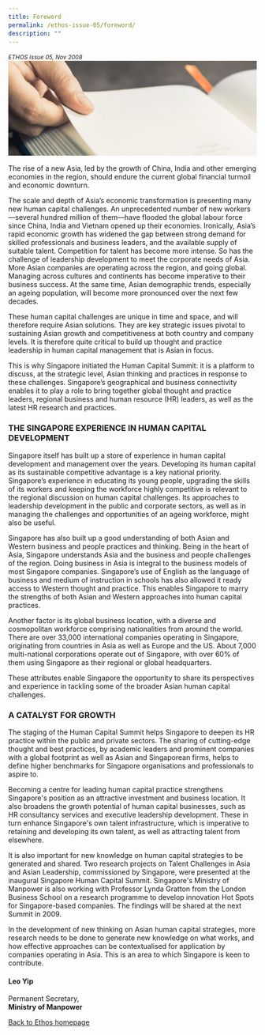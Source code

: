```yaml
---
title: Foreword
permalink: /ethos-issue-05/foreword/
description: ""
---
```

<style>
	
	
</style>	


<em><small>ETHOS Issue 05, Nov 2008</small></em>
<img src="/images/Landing_Banner_Images/banner_preface_foreword.jpg">

<p>The rise of a new Asia, led by the growth of China, India and other emerging economies in the region, should endure the current global financial turmoil and economic downturn. </p>

<p>The scale and depth of Asia’s economic transformation is presenting many new human capital challenges. An unprecedented number of new workers—several hundred million of them—have flooded the global labour force since China, India and Vietnam opened up their economies. Ironically, Asia’s rapid economic growth has widened the gap between strong demand for skilled professionals and business leaders, and the available supply of suitable talent. Competition for talent has become more intense. So has the challenge of leadership development to meet the corporate needs of Asia. More Asian companies are operating across the region, and going global. Managing across cultures and continents has become imperative to their business success. At the same time, Asian demographic trends, especially an ageing population, will become more pronounced over the next few decades. </p>

<p>These human capital challenges are unique in time and space, and will therefore require Asian solutions. They are key strategic issues pivotal to sustaining Asian growth and competitiveness at both country and company levels. It is therefore quite critical to build up thought and practice leadership in human capital management that is Asian in focus. </p>

<p>This is why Singapore initiated the Human Capital Summit: it is a platform to discuss, at the strategic level, Asian thinking and practices in response to these challenges. Singapore’s geographical and business connectivity enables it to play a role to bring together global thought and practice leaders, regional business and human resource (HR) leaders, as well as the latest HR research and practices.</p>

<h3>THE SINGAPORE EXPERIENCE IN HUMAN CAPITAL DEVELOPMENT</h3>

<p>Singapore itself has built up a store of experience in human capital development and management over the years. Developing its human capital as its sustainable competitive advantage is a key national priority. Singapore’s experience in educating its young people, upgrading the skills of its workers and keeping the workforce highly competitive is relevant to the regional discussion on human capital challenges. Its approaches to leadership development in the public and corporate sectors, as well as in managing the challenges and opportunities of an ageing workforce, might also be useful. </p>

<p>Singapore has also built up a good understanding of both Asian and Western business and people practices and thinking. Being in the heart of Asia, Singapore understands Asia and the business and people challenges of the region. Doing business in Asia is integral to the business models of most Singapore companies. Singapore’s use of English as the language of business and medium of instruction in schools has also allowed it ready access to Western thought and practice. This enables Singapore to marry the strengths of both Asian and Western approaches into human capital practices. </p>

<p>Another factor is its global business location, with a diverse and cosmopolitan workforce comprising nationalities from around the world. There are over 33,000 international companies operating in Singapore, originating from countries in Asia as well as Europe and the US. About 7,000 multi-national corporations operate out of Singapore, with over 60% of them using Singapore as their regional or global headquarters. </p>

<p>These attributes enable Singapore the opportunity to share its perspectives and experience in tackling some of the broader Asian human capital challenges.</p>

<h3>A CATALYST FOR GROWTH</h3>

<p>The staging of the Human Capital Summit helps Singapore to deepen its HR practice within the public and private sectors. The sharing of cutting-edge thought and best practices, by academic leaders and prominent companies with a global footprint as well as Asian and Singaporean firms, helps to define higher benchmarks for Singapore organisations and professionals to aspire to. </p>

<p>Becoming a centre for leading human capital practice strengthens Singapore's position as an attractive investment and business location. It also broadens the growth potential of human capital businesses, such as HR consultancy services and executive leadership development. These in turn enhance Singapore's own talent infrastructure, which is imperative to retaining and developing its own talent, as well as attracting talent from elsewhere. </p>

<p>It is also important for new knowledge on human capital strategies to be generated and shared. Two research projects on Talent Challenges in Asia and Asian Leadership, commissioned by Singapore, were presented at the inaugural Singapore Human Capital Summit. Singapore's Ministry of Manpower is also working with Professor Lynda Gratton from the London Business School on a research programme to develop innovation Hot Spots for Singapore-based companies. The findings will be shared at the next Summit in 2009. </p>

<p>In the development of new thinking on Asian human capital strategies, more research needs to be done to generate new knowledge on what works, and how effective approaches can be contextualised for application by companies operating in Asia. This is an area to which Singapore is keen to contribute. </p>

<h4>Leo Yip</h4>

<p>Permanent Secretary,
<br>
<strong>Ministry of Manpower</strong></p>

<p><a href="../ethos.html">Back to Ethos homepage</a></p>